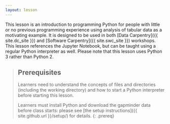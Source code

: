 ```yaml
---
layout: lesson
---
```

This lesson is an introduction to programming Python
for people with little or no previous programming experience
using analysis of tabular data as a motivating example.
It is designed to be used in both [Data Carpentry]({{ site.dc_site }})
and [Software Carpentry]({{ site.swc_site }}) workshops.
This lesson references the Jupyter Notebook,
but can be taught using a regular Python interpreter as well.
Please note that this lesson uses Python 3 rather than Python 2.

> ## Prerequisites
>
> Learners need to understand the concepts of files and directories
> (including the working directory)
> and how to start a Python interpreter
> before starting this lesson.
>
> Learners must install Python and download the gapminder data before class starts:
> please see [the setup instructions]({{ site.github.url }}/setup/) for details.
{: .prereq}
